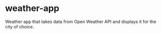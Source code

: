 # weather-app

Weather app that takes data from Open Weather API and displays it for the city of choice.
